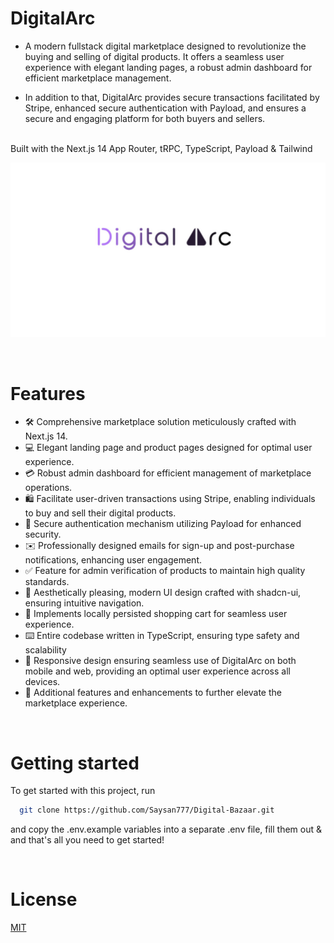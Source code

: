 #                                                   DigitalArc
- A modern fullstack digital marketplace designed to revolutionize the buying and selling of digital products. It offers a seamless user experience with elegant landing pages, a robust admin dashboard for efficient marketplace management. 

- In addition to that, DigitalArc provides secure transactions facilitated by Stripe, enhanced secure authentication with Payload, and ensures a secure and engaging platform for both buyers and sellers.
<br>
Built with the Next.js 14 App Router, tRPC, TypeScript, Payload & Tailwind

![Project Image](https://github.com/Saysan777/Digital-Arc/blob/main/public/DigitalArc.jpg)

<br>

# Features

- 🛠️ Comprehensive marketplace solution meticulously crafted with Next.js 14.
- 💻  Elegant landing page and product pages designed for optimal user experience.
- 💳 Robust admin dashboard for efficient management of marketplace operations.
- 🛍️ Facilitate user-driven transactions using Stripe, enabling individuals to buy and sell their digital products.
- 🔑 Secure authentication mechanism utilizing Payload for enhanced security.
- ✉️ Professionally designed emails for sign-up and post-purchase notifications, enhancing user engagement.
- ✅ Feature for admin verification of products to maintain high quality standards.
- 🌟 Aesthetically pleasing, modern UI design crafted with shadcn-ui, ensuring intuitive navigation.
- 🛒 Implements locally persisted shopping cart for seamless user experience.
- ⌨️ Entire codebase written in TypeScript, ensuring type safety and scalability
- 📱 Responsive design ensuring seamless use of DigitalArc on both mobile and web, providing an optimal user experience across all devices.
- 🎁 Additional features and enhancements to further elevate the marketplace experience.

<br>

# Getting started

To get started with this project, run

```bash
  git clone https://github.com/Saysan777/Digital-Bazaar.git
```

and copy the .env.example variables into a separate .env file, fill them out & and that's all you need to get started!

<br>

# License

[MIT](https://choosealicense.com/licenses/mit/)
